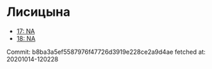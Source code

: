 # Лисицына
- [17: NA](17.md)
- [18: NA](18.md)

Commit: b8ba3a5ef5587976f47726d3919e228ce2a9d4ae
 fetched at: 20201014-120228
